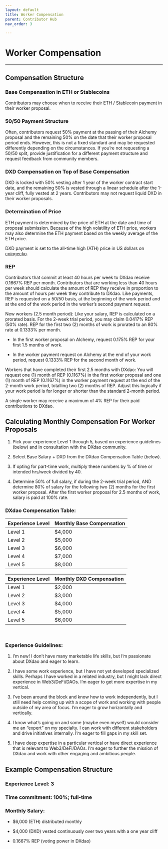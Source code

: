```yaml
---
layout: default
title: Worker Compensation
parent: Contributor Hub
nav_order: 3

---
```


# Worker Compensation

___

## Compensation Structure

### Base Compensation in ETH or Stablecoins 

Contributors may choose when to receive their ETH / Stablecoin payment in their worker proposal.

### 50/50 Payment Structure

Often, contributors request 50% payment at the passing of their Alchemy proposal and the remaining 50% on the date that their worker proposal period ends. However, this is not a fixed standard and may be requested differently depending on the circumstances. If you’re not requesting a 50/50 split, provide justification for a different payment structure and request feedback from community members.

### DXD Compensation on Top of Base Compensation

DXD is locked with 50% vesting after 1 year of the worker contract start date, and the remaining 50% is vested through a linear schedule after the 1-year cliff, fully vested at 2 years. Contributors may not request liquid DXD in their worker proposals.

### Determination of Price

ETH payment is determined by the price of ETH at the date and time of proposal submission. Because of the high volatility of ETH price, workers may also determine the ETH payment based on the weekly average of the ETH price.

DXD payment is set to the all-time high (ATH) price in US dollars on <a href="https://www.coingecko.com/en/coins/dxdao" target="_blank">coingecko</a>.

### REP

Contributors that commit at least 40 hours per week to DXdao receive 0.1667% REP per month. Contributors that are working less than 40 hours per week should calculate the amount of REP they receive in proportion to the amount of hours per week they contribute to DXdao. Like payments, REP is requested on a 50/50 basis, at the beginning of the work period and at the end of the work period in the worker’s second payment request.

New workers (2.5 month period): Like your salary, REP is calculated on a prorated basis. For the 2-week trial period, you may claim 0.0417% REP (50% rate). REP for the first two (2) months of work is prorated to an 80% rate at 0.1333% per month.

-   In the first worker proposal on Alchemy, request 0.175% REP for your first 1.5 months of work.
    
-   In the worker payment request on Alchemy at the end of your work period, request 0.1333% REP for the second month of work.

Workers that have completed their first 2.5 months with DXdao: You will request one (1) month of REP (0.1167%) in the first worker proposal and one (1) month of REP (0.1167%) in the worker payment request at the end of the 2-month work period, totalling two (2) months of REP. Adjust this logically if your work period is for longer or shorter than the standard 2-month period.

A single worker may receive a maximum of 4% REP for their paid contributions to DXdao.

## Calculating Monthly Compensation For Worker Proposals

1.  Pick your experience Level 1 through 5, based on experience guidelines (below) and in consultation with the DXdao community.
    
2.  Select Base Salary + DXD from the DXdao Compensation Table (below).
    
3.  If opting for part-time work, multiply these numbers by % of time or intended hrs/week divided by 40.
    
4.  Determine 50% of full salary, if during the 2-week trial period, AND determine 80% of salary for the following two (2) months for the first worker proposal. After the first worker proposal for 2.5 months of work, salary is paid at 100% rate.

### DXdao Compensation Table:

| Experience Level | Monthly Base Compensation |
|:-----------------|:--------------------------|
| Level 1          | $4,000                    |
| Level 2          | $5,000                    |
| Level 3          | $6,000                    |
| Level 4          | $7,000                    |
| Level 5          | $8,000                    |

| Experience Level | Monthly DXD Compensation |
|:-----------------|:--------------------------|
| Level 1          | $2,000                    |
| Level 2          | $3,000                    |
| Level 3          | $4,000                    |
| Level 4          | $5,000                    |
| Level 5          | $6,000                    |


⠀
### Experience Guidelines:

1.  I’m new! I don’t have many marketable life skills, but I’m passionate about DXdao and eager to learn.
    
2.  I have some work experience, but I have not yet developed specialized skills. Perhaps I have worked in a related industry, but I might lack direct experience in Web3/DeFi/DAOs. I’m eager to get more expertise in my vertical.
    
3.  I’ve been around the block and know how to work independently, but I still need help coming up with a scope of work and working with people outside of my area of focus. I’m eager to grow horizontally and vertically.
    
4.  I know what’s going on and some (maybe even myself) would consider me an “expert” on my specialty. I can work with different stakeholders and drive initiatives internally. I’m eager to fill gaps in my skill set.
    
5.  I have deep expertise in a particular vertical or have direct experience that is relevant to Web3/DeFi/DAOs. I’m eager to further the mission of DXdao and work with other engaging and ambitious people.

## Example Compensation Structure
    
### **Experience Level**: 3

### **Time commitment**: 100%; full-time

### **Monthly Salary**:
    
-   $6,000 (ETH) distributed monthly
    
-   $4,000 (DXD) vested continuously over two years with a one year cliff
    
-   0.1667% REP (voting power in DXdao)
    





⠀